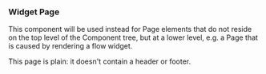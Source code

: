 ### Widget Page
This component will be used instead for Page elements that do not reside on the top level of the Component tree, but
 at a lower level, e.g. a Page that is caused by rendering a flow widget.

This page is plain: it doesn't contain a header or footer.
